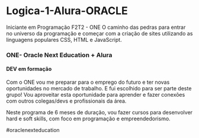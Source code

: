 # Logica-1-Alura-ORACLE
Iniciante em Programação F2T2 - ONE O caminho das pedras para entrar no universo da programação e começar com a criação de sites utilizando as linguagens populares CSS, HTML e JavaScript.


### ONE- Oracle Next Education + Alura

#### DEV em formação 

Com o ONE vou me preparar para o emprego do futuro e ter novas oportunidades no mercado de trabalho. E fui escolhido para ser parte deste grupo! Vou aproveitar esta oportunidade para aprender e fazer conexões com outros colegas/devs e profissionais da área.

Neste programa de 6 meses de duração, vou fazer cursos para desenvolver hard e soft skills, com foco em programação e empreendedorismo.

#oraclenexteducation
